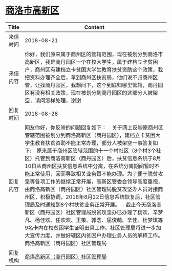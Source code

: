 # <a href="http://www.shangluo.gov.cn/zmhd/ldxxxx.jsp?urltype=leadermail.LeaderMailContentUrl&wbtreeid=1112&leadermailid=4877">商洛市高新区</a>
| Title |                                                                                                                                                                                                                     Content                                                                                                                                                                                                                      |
|:-----:|--------------------------------------------------------------------------------------------------------------------------------------------------------------------------------------------------------------------------------------------------------------------------------------------------------------------------------------------------------------------------------------------------------------------------------------------------|
| 来信时间  | 2018-08-21                                                                                                                                                                                                                                                                                                                                                                                                                                       |
| 来信内容  | 你好，我们原来属于商州区的管辖范围，现在被划分到商洛市高新区，我是商丹园区一个在校大学生，属于建档立卡贫困户，商州区有建档立卡贫困大学生教育扶贫资助这个政策，我把资料办理齐全后，拿到商州区扶贫局，他们说不归商州区管，让找商丹园区，我想问下，这个到底归哪里管辖，商丹园区有没有相关政策，现在被划分到商丹园区的这部分人被架空，请问怎样处理，谢谢                                                                                                                                                                                                                                                                       |
| 回复时间  | 2018-08-28                                                                                                                                                                                                                                                                                                                                                                                                                                       |
| 回复内容  | 网友你好，你反映的问题回复如下：    关于网上反映原商州区管辖范围被划分到商洛高新区（商丹园区），建档立卡贫困大学生教育扶贫资助不能正常办理，部分人被架空一事答复如下:    原来属于商州区管辖范围的十一个村社区（8个村3个社区）托管到商洛高新区（商丹园区）后，扶贫信息系统于8月10日从商州区扶贫信息系统中分离，在系统分离期间暂时不能正常使用，因而导致相关业务暂不能办理。为了便于脱贫攻坚等各项工作的继续正常开展，高新区管委会领导高度重视，由商洛高新区（商丹园区）社区管理局脱贫攻坚办人员对接商州区，积极协调，2018年8月22日信息系统恢复后，社区管理局及时通知到8个村扶贫业务正常开展。    截止今天商洛高新区（商丹园区）社区管理局脱贫攻坚办已办理了杨欢、辛梦凡、杨佳欢、任欢欢、王策、郭浩、屈俊萌、辛佳、杜梦琪等9名卡内在校贫困学生证明出具工作。社区管理局将进一步加大宣传力度，并做好辖区内贫困户办理业务人员的解释工作。商洛高新区（商丹园区）社区管理局 |
| 回复机构  | <a href="../../categories/agencies/商洛高新区（商丹园区）社区管理局.md">商洛高新区（商丹园区）社区管理局</a>                                                                                                                                                                                                                                                                                                                                                                       |